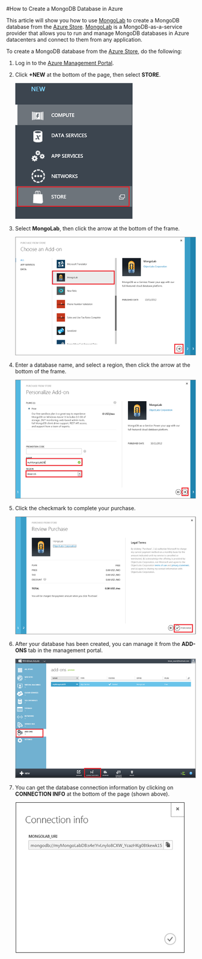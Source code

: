 #How to Create a MongoDB Database in Azure

This article will show you how to use [MongoLab] to create a MongoDB database from the [Azure Store]. [MongoLab] is a MongoDB-as-a-service provider that allows you to run and manage MongoDB databases in Azure datacenters and connect to them from any application.  

To create a MongoDB database from the [Azure Store], do the following:

1. Log in to the [Azure Management Portal][portal].
2. Click **+NEW** at the bottom of the page, then select **STORE**.

	![Select add-on from store](./media/create-mongolab-mongodb/select-store.png)

3. Select **MongoLab**, then click the arrow at the bottom of the frame.

	![Select MongoLab](./media/create-mongolab-mongodb/select-mongo-db.png)

4. Enter a database name, and select a region, then click the arrow at the bottom of the frame.

	![Purchase MongoLab database from store](./media/create-mongolab-mongodb/purchase-mongodb.png)

5. Click the checkmark to complete your purchase.

	![Review and complete your purchase](./media/create-mongolab-mongodb/complete-mongolab-purchase.png)

6. After your database has been created, you can manage it from the **ADD-ONS** tab in the management portal.

	![Manage MongoLab database in Azure portal](./media/create-mongolab-mongodb/manage-mongolab-add-on.png)

7. You can get the database connection information by clicking on **CONNECTION INFO** at the bottom of the page (shown above).

	![MongoLab connection information](./media/create-mongolab-mongodb/mongolab-conn-info.png) 

[MongoLab]: https://mongolab.com/home
[waws]: /en-us/manage/services/web-sites/
[Azure Store]: /en-us/store/overview/
[portal]: http://windows.azure.com/
